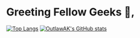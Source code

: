 # Greeting Fellow Geeks 👋,
[![Top Langs](https://github-readme-stats.vercel.app/api/top-langs/?username=OutlawAK&hide=shell,powershell,xonsh&layout=compact&theme=vision-friendly-dark)](https://github.com/anuraghazra/github-readme-stats)
[![OutlawAK's GitHub stats](https://github-readme-stats.vercel.app/api?username=OutlawAK&show_icons=true&theme=vision-friendly-dark&count_private=true&hide=contribs)](https://github.com/anuraghazra/github-readme-stats)
